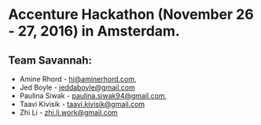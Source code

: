 # Accenture Hackathon (November 26 - 27, 2016) in Amsterdam.

## Team Savannah:

* Amine Rhord - hi@aminerhord.com,
* Jed Boyle - jeddaboyle@gmail.com
* Paulina Siwak - paulina.siwak94@gmail.com,
* Taavi Kivisik - taavi.kivisik@gmail.com
* Zhi Li - zhi.li.work@gmail.com
